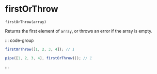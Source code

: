 # firstOrThrow

`firstOrThrow(array)`

Returns the first element of `array`, or throws an error if the array is empty.

::: code-group

```ts [data-first]
firstOrThrow([1, 2, 3, 4]); // 1
```

```ts [data-last]
pipe([1, 2, 3, 4], firstOrThrow()); // 1
```

:::

